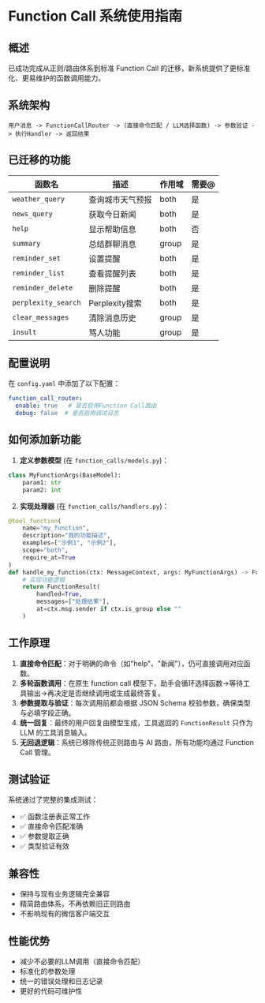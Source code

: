 # Function Call 系统使用指南

## 概述

已成功完成从正则/路由体系到标准 Function Call 的迁移，新系统提供了更标准化、更易维护的函数调用能力。

## 系统架构

```
用户消息 -> FunctionCallRouter -> (直接命令匹配 / LLM选择函数) -> 参数验证 -> 执行Handler -> 返回结果
```

## 已迁移的功能

| 函数名 | 描述 | 作用域 | 需要@ |
|-------|------|--------|-------|
| `weather_query` | 查询城市天气预报 | both | 是 |
| `news_query` | 获取今日新闻 | both | 是 |
| `help` | 显示帮助信息 | both | 否 |
| `summary` | 总结群聊消息 | group | 是 |
| `reminder_set` | 设置提醒 | both | 是 |
| `reminder_list` | 查看提醒列表 | both | 是 |
| `reminder_delete` | 删除提醒 | both | 是 |
| `perplexity_search` | Perplexity搜索 | both | 是 |
| `clear_messages` | 清除消息历史 | group | 是 |
| `insult` | 骂人功能 | group | 是 |

## 配置说明

在 `config.yaml` 中添加了以下配置：

```yaml
function_call_router:
  enable: true   # 是否启用Function Call路由
  debug: false  # 是否启用调试日志
```

## 如何添加新功能

1. **定义参数模型** (在 `function_calls/models.py`)：
```python
class MyFunctionArgs(BaseModel):
    param1: str
    param2: int
```

2. **实现处理器** (在 `function_calls/handlers.py`)：
```python
@tool_function(
    name="my_function",
    description="我的功能描述",
    examples=["示例1", "示例2"],
    scope="both",
    require_at=True
)
def handle_my_function(ctx: MessageContext, args: MyFunctionArgs) -> FunctionResult:
    # 实现功能逻辑
    return FunctionResult(
        handled=True,
        messages=["处理结果"],
        at=ctx.msg.sender if ctx.is_group else ""
    )
```

## 工作原理

1. **直接命令匹配**：对于明确的命令（如"help"、"新闻"），仍可直接调用对应函数。
2. **多轮函数调用**：在原生 function call 模型下，助手会循环选择函数→等待工具输出→再决定是否继续调用或生成最终答复。
3. **参数提取与验证**：每次调用前都会根据 JSON Schema 校验参数，确保类型与必填字段正确。
4. **统一回复**：最终的用户回复由模型生成，工具返回的 `FunctionResult` 只作为 LLM 的工具消息输入。
5. **无回退逻辑**：系统已移除传统正则路由与 AI 路由，所有功能均通过 Function Call 管理。

## 测试验证

系统通过了完整的集成测试：
- ✅ 函数注册表正常工作
- ✅ 直接命令匹配准确
- ✅ 参数提取正确
- ✅ 类型验证有效

## 兼容性

- 保持与现有业务逻辑完全兼容
- 精简路由体系，不再依赖旧正则路由
- 不影响现有的微信客户端交互

## 性能优势

- 减少不必要的LLM调用（直接命令匹配）
- 标准化的参数处理
- 统一的错误处理和日志记录
- 更好的代码可维护性
